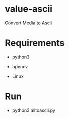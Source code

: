 # value-ascii
Convert Media to Ascii

# Requirements

 - python3

 - opencv

 - Linux

# Run

 - python3 alltoascii.py
